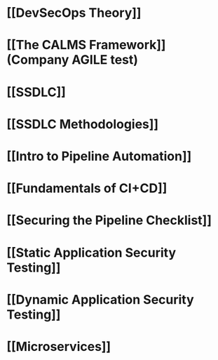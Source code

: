 # [[DevSecOps Theory]]
# [[The CALMS Framework]] (Company AGILE test)
# [[SSDLC]]

# [[SSDLC Methodologies]]
# [[Intro to Pipeline Automation]]
# [[Fundamentals of CI+CD]]
# [[Securing the Pipeline Checklist]]
# [[Static Application Security Testing]]
# [[Dynamic Application Security Testing]]
# [[Microservices]]
